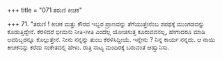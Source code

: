+++
title = "071 ತರುಣಿ ಕೀಚಕ"

+++
71. "ತರುಣಿ ! ಕೀಚಕ ಮತ್ತು ಕೌರವ ಇಬ್ಬರ ಪ್ರಾಣವನ್ನು ತೆಗೆಯುತ್ತೇನೆಂಬ ಶಪಥಕ್ಕೆ ಮುಂಗಡವನ್ನು ಕೊಡುತ್ತಿದ್ದೇನೆ. ಕೆರಳಿದರೆ ಭೀಮನು ನೀತಿ-ಗೀತಿ ಎಂದೆಲ್ಲ ಯೋಚಿಸುತ್ತ ಕೂರುವವನಲ್ಲ, ಹೇಗಾದರೂ ಮಾಡಿ ಅವರಿಬ್ಬರನ್ನೂ ಕೊಲ್ಲುತ್ತೇನೆ. ನೀನು ನನ್ನನ್ನು ತುಂಬ ಕೆರಳಿಸಿದ್ದೀಯೆ. ಇನ್ನೇನು ? ನಿನ್ನ ಕಾರ್ಯ ನನ್ನದು. ಆ ನಾಯಿ ಕೀಚಕನನ್ನು ಕರೆದು ಸಂಕೇತದಲ್ಲಿ ಹೇಳು. ರಾತ್ರಿ ನಾಟ್ಯ ಮಂದಿರಕ್ಕೆ ಬರುವಂತೆ ಆಹ್ವಾನಿಸು.